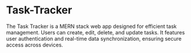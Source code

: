 # Task-Tracker
The Task Tracker is a MERN stack web app designed for efficient task management. Users can create, edit, delete, and update tasks. It features user authentication and real-time data synchronization, ensuring secure access across devices. 

